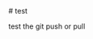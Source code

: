 
<html>
  <haed>
  # test
  </haed>
  <body>
    <p>test the git push or pull</p>
    </body>
      </html>

